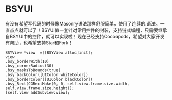 # BSYUI
有没有希望写代码的时候像Masonry语法那样舒服简单，使用了连续的.语法。一直点点就可以了！BSYUI值一套针对常用控件的封装，支持链式编程，只需要继承自BSYUI中的控件，就可以实现啦！现在已经支持Cocoapods，希望对大家开发有帮助，也希望支持Star和Fork！



    BSYView *view  =[[BSYView alloc]init];
    view
    .bsy_borderWith(10)
    .bsy_cornerRadius(30)
    .bsy_masksToBounds(true)
    .bsy_backColor([UIColor whiteColor])
    .bsy_borderColor([UIColor blackColor])
    .bsy_Rect(CGRectMake(0, 0, self.view.frame.size.width, self.view.frame.size.height));
    [self.view addSubview:view];

